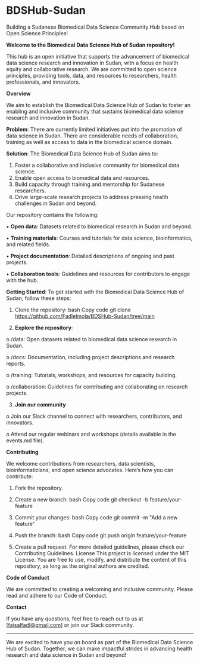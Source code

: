 # BDSHub-Sudan
Building a Sudanese Biomedical Data Science Community Hub based on Open Science Principles!

**Welcome to the Biomedical Data Science Hub of Sudan repository!** 

This hub is an open initiative that supports the advancement of biomedical data science research and innovation in Sudan, with a focus on health equity and collaborative research. We are committed to open science principles, providing tools, data, and resources to researchers, health professionals, and innovators.

**Overview**

We aim to establish the Biomedical Data Science Hub of Sudan to foster an enabling and inclusive community that sustains biomedical data science research and innovation in Sudan.

**Problem**: There are currently limited initiatives put into the promotion of data science in Sudan. There are considerable needs of collaboration, training as well as access to data in the biomedical science domain.

**Solution**: The Biomedical Data Science Hub of Sudan aims to:
1. Foster a collaborative and inclusive community for biomedical data science.
2. Enable open access to biomedical data and resources.
3. Build capacity through training and mentorship for Sudanese researchers.
4.	Drive large-scale research projects to address pressing health challenges in Sudan and beyond.

Our repository contains the following:

•	**Open data**: Datasets related to biomedical research in Sudan and beyond.

•	**Training materials**: Courses and tutorials for data science, bioinformatics, and related fields.

•	**Project documentation**: Detailed descriptions of ongoing and past projects.

•	**Collaboration tools**: Guidelines and resources for contributors to engage with the hub.

**Getting Started**: To get started with the Biomedical Data Science Hub of Sudan, follow these steps:
1.	Clone the repository:
bash
Copy code
git clone https://github.com/Fadlelmola/BDSHub-Sudan/tree/main

2.	**Explore the repository**:

o	/data: Open datasets related to biomedical data science research in Sudan.

o	/docs: Documentation, including project descriptions and research reports.

o	/training: Tutorials, workshops, and resources for capacity building.

o	/collaboration: Guidelines for contributing and collaborating on research projects.

3.	**Join our community**
   
o	Join our Slack channel to connect with researchers, contributors, and innovators.

o	Attend our regular webinars and workshops (details available in the events.md file).

**Contributing**

We welcome contributions from researchers, data scientists, bioinformaticians, and open science advocates. Here’s how you can contribute:
1.	Fork the repository.
2.	Create a new branch:
bash
Copy code
git checkout -b feature/your-feature

3.	Commit your changes:
bash
Copy code
git commit -m "Add a new feature"

4.	Push the branch:
bash
Copy code
git push origin feature/your-feature

5.	Create a pull request.
For more detailed guidelines, please check our Contributing Guidelines.
License
This project is licensed under the MIT License. You are free to use, modify, and distribute the content of this repository, as long as the original authors are credited.

**Code of Conduct**

We are committed to creating a welcoming and inclusive community. Please read and adhere to our Code of Conduct.

**Contact**

If you have any questions, feel free to reach out to us at [faisalfadl@gmail.com] or join our Slack community.
________________________________________
We are excited to have you on board as part of the Biomedical Data Science Hub of Sudan. Together, we can make impactful strides in advancing health research and data science in Sudan and beyond!
